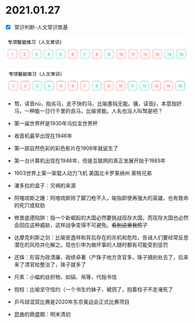 # 2021.01.27

- [x] 常识判断-人文常识筑基

![img.png](image/2021_01_27_img_人文常识筑基_2.png)

![img.png](image/2021_01_27_img_人文常识筑基_3.png)

- 驽，读音nú，指劣马，走不快的马，比喻愚钝无能。骥，读音jì，本意指好马，一种能一日行千里的良马，比喻贤能。人名也没人叫驽是吧？

- 第一届世界杯是1930年乌拉圭世界杯

- 收音机最早出现在1946年

- 第一部自然色彩的彩色影片在1906年就诞生了

- 第一台计算机出现在1946年，但是互联网的真正发展开始于1985年

- 1903世界上第一架载人动力飞机 美国北卡罗莱纳州 莱特兄弟

- 潘多拉的盒子：灾祸的来源

- 阿喀琉斯之踵：阿喀琉斯除了脚刀枪不入，喻指即使再强大的英雄，也有致命的死穴或软肋

- 修昔底德陷阱：指一个新崛起的大国必然要挑战现存大国，而现存大国也必然会回应这种威胁，这样战争变得不可避免。~~看到这里我慌了~~

- 达摩克利斯之剑：比喻安逸祥和背后存在的杀机和危险，告诫人们要经常反思潜在的风险并化解之。现也引申为做坏事的人随时都有可能受到惩罚

- 还珠：形容为政清廉、政绩卓著（产珠子地方贪官多，珠子搞别处去了，后来来了清官给整治了，珠子就多了

- 尺素：小幅的丝织物，如绢、帛等，代指书信

- 抱柱：比喻坚守信约（一个书生约妹子，被鸽了，抱着柱子不走淹死了

- 乒乓球混双比赛是2020年东京奥运会正式比赛项目

- 昆曲的鼎盛期：明末清初